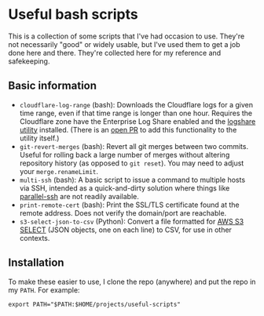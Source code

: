# Useful bash scripts

This is a collection of some scripts that I've had occasion to use. They're not necessarily "good" or widely usable, but I've used them to get a job done here and there. They're collected here for my reference and safekeeping.

## Basic information

* `cloudflare-log-range` (bash): Downloads the Cloudflare logs for a given time range, even if that time range is longer than one hour. Requires the Cloudflare zone have the Enterprise Log Share enabled and the [logshare utility](https://github.com/cloudflare/logshare) installed. (There is an [open PR](https://github.com/cloudflare/logshare/pull/37) to add this functionality to the utility itself.)
* `git-revert-merges` (bash): Revert all git merges between two commits. Useful for rolling back a large number of merges without altering repository history (as opposed to `git reset`). You may need to adjust your `merge.renameLimit`.
* `multi-ssh` (bash): A basic script to issue a command to multiple hosts via SSH, intended as a quick-and-dirty solution where things like [parallel-ssh](https://github.com/ParallelSSH/parallel-ssh) are not readily available.
* `print-remote-cert` (bash): Print the SSL/TLS certificate found at the remote address. Does not verify the domain/port are reachable.
* `s3-select-json-to-csv` (Python): Convert a file formatted for [AWS S3 SELECT](https://docs.aws.amazon.com/AmazonS3/latest/dev/s3-glacier-select-sql-reference-select.html) (JSON objects, one on each line) to CSV, for use in other contexts.

## Installation

To make these easier to use, I clone the repo (anywhere) and put the repo in my `PATH`. For example:

```
export PATH="$PATH:$HOME/projects/useful-scripts"
```

